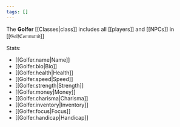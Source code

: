 ```yaml
---
tags: []
---
```

The **Golfer** [[Classes|class]] includes all [[players]] and [[NPCs]] in [[𝔊𝔬𝔩𝔣ℭ𝔬𝔪𝔪𝔞𝔫𝔡]]


Stats:
- [[Golfer.name|Name]]
- [[Golfer.bio|Bio]]
- [[Golfer.health|Health]]
- [[Golfer.speed|Speed]]
- [[Golfer.strength|Strength]]
- [[Golfer.money|Money]]
- [[Golfer.charisma|Charisma]]
- [[Golfer.inventory|Inventory]]
- [[Golfer.focus|Focus]]
- [[Golfer.handicap|Handicap]]
